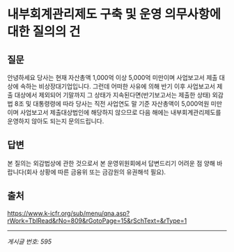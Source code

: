 # 내부회계관리제도 구축 및 운영 의무사항에 대한 질의의 건

## 질문
안녕하세요
당사는 현재 자산총액 1,000억 이상 5,000억 미만이며 사업보고서 제출 대상에 속하는 비상장대기업입니다.
그런데 어떠한 사유에 의해 반기 이후 사업보고서 제출 대상에서 제외되어 기말까지 그 상태가 지속된다면(반기보고서는 제출한 상태)
외감법 8조 및 대통령령에 따라 당사는 직전 사업연도 말 기준 자산총액이 5,000억원 미만이며 사업보고서 제출대상법인에 해당하지 않으므로
다음 해에는 내부회계관리제도를 운영하지 않아도 되는지 문의드립니다.

## 답변
본 질의는 외감법상에 관한 것으로서 본 운영위원회에서 답변드리기 어려운 점 양해 바랍니다(회사 상황에 따른 금융위 또는 금감원의 유권해석 필요).

## 출처
https://www.k-icfr.org/sub/menu/qna.asp?rWork=TblRead&rNo=809&rGotoPage=15&rSchText=&rType=1

---
*게시글 번호: 595*
